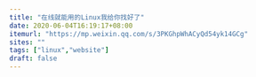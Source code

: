 ```yaml
---
title: "在线就能用的Linux我给你找好了"
date: 2020-06-04T16:19:17+08:00
itemurl: "https://mp.weixin.qq.com/s/3PKGhpWhACyQd54yk14GCg"
sites: ""
tags: ["linux","website"]
draft: false
---
```


